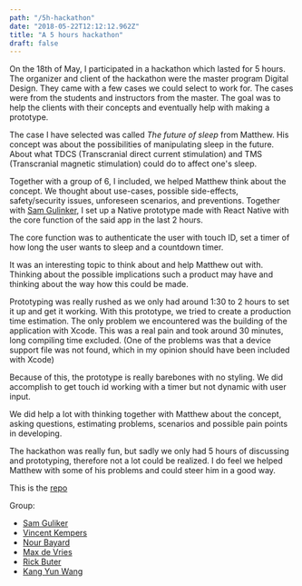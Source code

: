 ```yaml
---
path: "/5h-hackathon"
date: "2018-05-22T12:12:12.962Z"
title: "A 5 hours hackathon"
draft: false
---
```


On the 18th of May, I participated in a hackathon which lasted for 5 hours. The organizer and client of the hackathon were the master program Digital Design. They came with a few cases we could select to work for. The cases were from the students and instructors from the master. The goal was to help the clients with their concepts and eventually help with making a prototype.

The case I have selected was called *The future of sleep* from Matthew. His concept was about the possibilities of manipulating sleep in the future. About what TDCS (Transcranial direct current stimulation) and TMS (Transcranial magnetic stimulation) could do to affect one's sleep.

Together with a group of 6, I included, we helped Matthew think about the concept. We thought about use-cases, possible side-effects, safety/security issues, unforeseen scenarios, and preventions. Together with [Sam Gulinker](https://github.com/Sam-Guliker), I set up a Native prototype made with React Native with the core function of the said app in the last 2 hours.

The core function was to authenticate the user with touch ID, set a timer of how long the user wants to sleep and a countdown timer.

It was an interesting topic to think about and help Matthew out with. Thinking about the possible implications such a product may have and thinking about the way how this could be made.

Prototyping was really rushed as we only had around 1:30 to 2 hours to set it up and get it working. With this prototype, we tried to create a production time estimation. The only problem we encountered was the building of the application with Xcode. This was a real pain and took around 30 minutes, long compiling time excluded. (One of the problems was that a device support file was not found, which in my opinion should have been included with Xcode)

Because of this, the prototype is really barebones with no styling. We did accomplish to get touch id working with a timer but not dynamic with user input.

We did help a lot with thinking together with Matthew about the concept, asking questions, estimating problems, scenarios and possible pain points in developing.

The hackathon was really fun, but sadly we only had 5 hours of discussing and prototyping, therefore not a lot could be realized. I do feel we helped Matthew with some of his problems and could steer him in a good way.

This is the [repo](https://github.com/kyunwang/future-of-sleep)

Group:
- [Sam Guliker](https://github.com/Sam-Guliker)
- [Vincent Kempers](https://github.com/VincentKempers)
- [Nour Bayard](https://github.com/nourbayard)
- [Max de Vries](https://github.com/vriesm060)
- [Rick Buter](https://github.com/Rick712)
- [Kang Yun Wang](https://github.com/kyunwang)